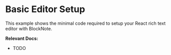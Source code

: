 # Basic Editor Setup

This example shows the minimal code required to setup your React rich text editor with BlockNote.

**Relevant Docs:**

- TODO
